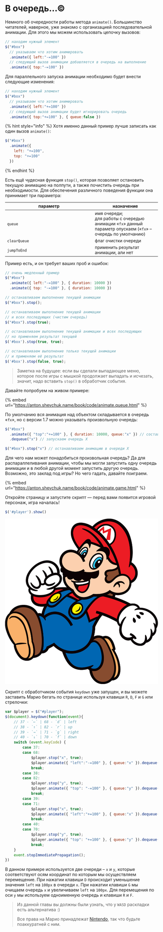 # В очередь…©

Немного об очередности работы метода `animate()`. Большинство читателей, наверное, уже знакомо с организацией последовательной анимации. Для этого мы можем использовать цепочку вызовов:

```javascript
// находим нужный элемент
$("#box")
  // указываем что хотим анимировать
  .animate({ left:"-=100" })
  // следующий вызов анимации добавляется в очередь на выполнение
  .animate({ top:"-=100" })
```

Для параллельного запуска анимации необходимо будет внести следующие изменения:

```javascript
// находим нужный элемент
$("#box")
  // указываем что хотим анимировать
  .animate({ left:"+=100" })
  // следующий вызов анимации будет игнорировать очередь
  .animate({ top:"+=100" }, { queue:false })
```

{% hint style="info" %}
Хотя именно данный пример лучше записать как один вызов `animate()`:

```javascript
$("#box")
  .animate({
    left: "+=100",
    top: "+=100"
  })
```
{% endhint %}

Есть ещё чудесная функция `stop()`, которая позволяет остановить текущую анимацию на полпути, а также почистить очередь при необходимости. Для обеспечения различного поведения функции она принимает три параметра:

<table data-header-hidden><thead><tr><th width="275">параметр</th><th>назначение</th></tr></thead><tbody><tr><td><code>queue</code></td><td>имя очереди; <br>для работы с очередью анимации «<code>fx</code>» данный параметр опускаем («<code>fx</code>» – очередь по умолчанию)</td></tr><tr><td><code>clearQueue</code></td><td>флаг очистки очереди</td></tr><tr><td><code>jumpToEnd</code></td><td>применить результат анимации, али нет</td></tr></tbody></table>

Пример есть, и он требует ваших проб и ошибок:

```javascript
// очень медленный пример
$("#box")
  .animate({ left:"-=100" }, { duration: 10000 })
  .animate({ top: "-=100" }, { duration: 10000 })
```

```javascript
// останавливаем выполнение текущей анимации
$("#box").stop();
```

```javascript
// останавливаем выполнение текущей анимации
// и всех последующих (чистим очередь)
$("#box").stop(true);
```

```javascript
// останавливаем выполнение текущей анимации и всех последующих
// но применяем результат текущей
$('#box').stop(true, true);
```

```javascript
// останавливаем выполнение только текущей анимации
// и применяем её результат
$('#box').stop(false, true);
```

> Заметка на будущее: если вы сделали выпадающее меню, которое после игры с мышкой продолжает выпадать и исчезать, значит, надо вставить `stop()` в обработчик события.

Давайте попробуем на живом примере:

{% embed url="https://anton.shevchuk.name/book/code/animate.queue.html" %}

По умолчанию вся анимация над объектом складывается в очередь «`fx`», но с версии 1.7 можно указывать произвольную очередь:

```javascript
$("#box")
  .animate({ "top":"+=100" }, { duration: 10000, queue:"x" }) // составляем очередь X
  .dequeue("x") // запускаем очередь X
```

```javascript
$("#box").stop("x") // останавливаем анимацию в очереди X
```

Для чего нам может понадобиться произвольная очередь? Да для распараллеливания анимации, чтобы мы могли запустить одну очередь анимации и в любой другой момент запустить другую очередь. Возможно, это заклад под игры? Но чего гадать, давайте поиграем.&#x20;

{% embed url="https://anton.shevchuk.name/book/code/animate.game.html" %}

Откройте страницу и запустите скрипт — перед вами появится игровой персонаж, игра началась!

```javascript
$('#player').show()
```

![Mario Player](../.gitbook/assets/mario.svg)

Скрипт с обработчиком события `keydown` уже запущен, и вы можете заставить Марио бегать по странице используя клавиши `R`, `D`, `F` и `G`  или стрелочки:

```javascript
var $player = $("#player");
$(document).keydown(function(event){
    // 37 - `←` | 68 - `d` | left
    // 38 - `↑` | 82 - `r` | up
    // 39 - `→` | 71 - `g` | right
    // 40 - `↓` | 70 - `f` | down
    switch (event.keyCode) {
        case 37:
        case 68:
            $player.stop("x", true);
            $player.animate({ "left":"-=100" }, { queue:"x" }).dequeue("x");
            break;
        case 38:
        case 82:
            $player.stop("y", true);
            $player.animate({ "top": "-=100" }, { queue:"y" }).dequeue("y");
            break;
        case 39:
        case 71:
            $player.stop("x", true);
            $player.animate({ "left":"+=100" }, { queue:"x" }).dequeue("x");
            break;
        case 40:
        case 70:
            $player.stop("y", true);
            $player.animate({ "top": "+=100" }, { queue:"y" }).dequeue("y");
            break;
    }
    event.stopImmediatePropagation();
})
```

В данном примере используется две очереди – `x` и `y`, которые соответствуют осям координат по которым мы осуществляем перемещение. При нажатии клавиши `D` происходит уменьшение значения `left` на `100px` в очереди `x`. При нажатии клавиши `G` мы очищаем очередь `x` и увеличиваем `left` на `100px`. Для перемещения по оси `y` мы используем одноименную очередь и клавиши `R` и `F`.

> Из данной главы вы должны были узнать, что у `WASD` раскладки есть альтернатива :)
>
> Все права на Марио принадлежат [Nintendo](https://www.nintendo.com/), так что будьте поаккуратней с ним.
